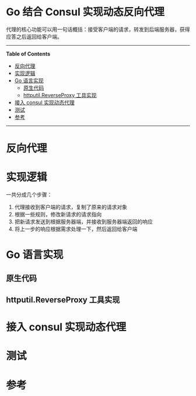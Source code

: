 <h1> Go 结合 Consul 实现动态反向代理 </h1>

代理的核心功能可以用一句话概括：接受客户端的请求，转发到后端服务器，获得应答之后返回给客户端。

---

**Table of Contents**

- [反向代理](#反向代理)
- [实现逻辑](#实现逻辑)
- [Go 语言实现](#go-语言实现)
  - [原生代码](#原生代码)
  - [httputil.ReverseProxy 工具实现](#httputilreverseproxy-工具实现)
- [接入 consul 实现动态代理](#接入-consul-实现动态代理)
- [测试](#测试)
- [参考](#参考)

---

# 反向代理

# 实现逻辑

一共分成几个步骤：

1. 代理接收到客户端的请求，复制了原来的请求对象
2. 根据一些规则，修改新请求的请求指向
3. 把新请求发送到根据服务器端，并接收到服务器端返回的响应
4. 将上一步的响应根据需求处理一下，然后返回给客户端

# Go 语言实现

## 原生代码

## httputil.ReverseProxy 工具实现

# 接入 consul 实现动态代理

# 测试

# 参考
